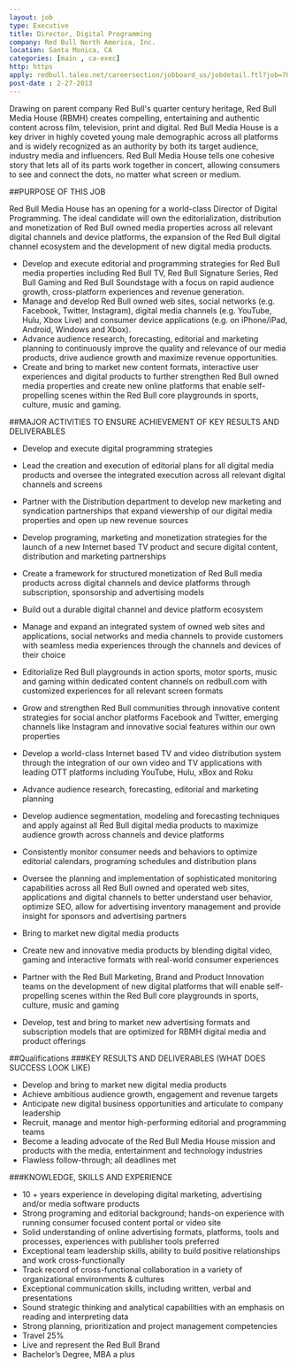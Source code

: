 ```yaml
---
layout: job
type: Executive
title: Director, Digital Programming
company: Red Bull North America, Inc.
location: Santa Monica, CA
categories: [main , ca-exec]
http: https
apply: redbull.taleo.net/careersection/jobboard_us/jobdetail.ftl?job=70360
post-date : 2-27-2013
---
```


Drawing on parent company Red Bull's quarter century heritage, Red Bull Media House (RBMH) creates compelling, entertaining and authentic content across film, television, print and digital. Red Bull Media House is a key driver in highly coveted young male demographic across all platforms and is widely recognized as an authority by both its target audience, industry media and influencers.  Red Bull Media House tells one cohesive story that lets all of its parts work together in concert, allowing consumers to see and connect the dots, no matter what screen or medium.

##PURPOSE OF THIS JOB 
  
Red Bull Media House has an opening for a world-class Director of Digital Programming. The ideal candidate will own the editorialization, distribution and monetization of Red Bull owned media properties across all relevant digital channels and device platforms, the expansion of the Red Bull digital channel ecosystem and the development of new digital media products.

* Develop and execute editorial and programming strategies for Red Bull media properties including Red Bull TV, Red Bull Signature Series, Red Bull Gaming and Red Bull Soundstage with a focus on rapid audience growth, cross-platform experiences and revenue generation.
* Manage and develop Red Bull owned web sites, social networks (e.g. Facebook, Twitter, Instagram), digital media channels (e.g. YouTube, Hulu, Xbox Live) and consumer device applications (e.g. on iPhone/iPad, Android, Windows and Xbox).
* Advance audience research, forecasting, editorial and marketing planning to continuously improve the quality and relevance of our media products, drive audience growth and maximize revenue opportunities.
* Create and bring to market new content formats, interactive user experiences and digital products to further strengthen Red Bull owned media properties and create new online platforms that enable self-propelling scenes within the Red Bull core playgrounds in sports, culture, music and gaming.

##MAJOR ACTIVITIES TO ENSURE ACHIEVEMENT OF KEY RESULTS AND DELIVERABLES

*  Develop and execute digital programming strategies
* Lead the creation and execution of editorial plans for all digital media products and oversee the integrated execution across all relevant digital channels and screens
* Partner with the Distribution department to develop new marketing and syndication partnerships that expand viewership of our digital media properties and open up new revenue sources
* Develop programing, marketing and monetization strategies for the launch of a new Internet based TV product and secure digital content, distribution and marketing partnerships
* Create a framework for structured monetization of Red Bull media products across digital channels and device platforms through subscription, sponsorship and advertising models
*  Build out a durable digital channel and device platform ecosystem
* Manage and expand an integrated system of owned web sites and applications, social networks and media channels to provide customers with seamless media experiences through the channels and devices of their choice 
* Editorialize Red Bull playgrounds in action sports, motor sports, music and gaming within dedicated content channels on redbull.com with customized experiences for all relevant screen formats
* Grow and strengthen Red Bull communities through innovative content strategies for social anchor platforms Facebook and Twitter, emerging channels like Instagram and innovative social features within our own properties
* Develop a world-class Internet based TV and video distribution system through the integration of our own video and TV applications with leading OTT platforms including YouTube, Hulu, xBox and Roku

*  Advance audience research, forecasting, editorial and marketing planning
* Develop audience segmentation, modeling and forecasting techniques and apply against all Red Bull digital media products to maximize audience growth across channels and device platforms
* Consistently monitor consumer needs and behaviors to optimize editorial calendars, programing schedules and distribution plans
* Oversee the planning and implementation of sophisticated monitoring capabilities across all Red Bull owned and operated web sites, applications and digital channels to better understand user behavior, optimize SEO, allow for advertising inventory management and provide insight for sponsors and advertising partners
*  Bring to market new digital media products
* Create new and innovative media products by blending digital video, gaming and interactive formats with real-world consumer experiences
* Partner with the Red Bull Marketing, Brand and Product Innovation teams on the development of new digital platforms that will enable self-propelling scenes within the Red Bull core playgrounds in sports, culture, music and gaming
* Develop, test and bring to market new advertising formats and subscription models that are optimized for RBMH digital media and product offerings

##Qualifications
###KEY RESULTS AND DELIVERABLES (WHAT DOES SUCCESS LOOK LIKE)

* Develop and bring to market new digital media products
* Achieve ambitious audience growth, engagement and revenue targets
* Anticipate new digital business opportunities and articulate to company leadership
* Recruit, manage and mentor high-performing editorial and programming teams
* Become a leading advocate of the Red Bull Media House mission and products with the media, entertainment and technology industries
* Flawless follow-through; all deadlines met

###KNOWLEDGE, SKILLS AND EXPERIENCE

* 10 + years experience in developing digital marketing, advertising and/or media software products
* Strong programing and editorial background; hands-on experience with running consumer focused content portal or video site
* Solid understanding of online advertising formats, platforms, tools and processes, experiences with publisher tools preferred
* Exceptional team leadership skills, ability to build positive relationships and work cross-functionally
* Track record of cross-functional collaboration in a variety of organizational environments & cultures
* Exceptional communication skills, including written, verbal and presentations
* Sound strategic thinking and analytical capabilities with an emphasis on reading and interpreting data
* Strong planning, prioritization and project management competencies 
* Travel 25%
* Live and represent the Red Bull Brand
* Bachelor’s Degree, MBA a plus